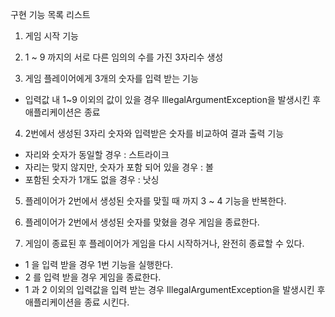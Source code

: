 구현 기능 목록 리스트

1. 게임 시작 기능

2. 1 ~ 9 까지의 서로 다른 임의의 수를 가진 3자리수 생성

3. 게임 플레이어에게 3개의 숫자를 입력 받는 기능
  
  - 입력값 내 1~9 이외의 값이 있을 경우 IllegalArgumentException을 발생시킨 후 애플리케이션은 종료
  
4. 2번에서 생성된 3자리 숫자와 입력받은 숫자를 비교하여 결과 출력 기능
  
  - 자리와 숫자가 동일할 경우 : 스트라이크
  - 자리는 맞지 않지만, 숫자가 포함 되어 있을 경우 : 볼
  - 포함된 숫자가 1개도 없을 경우 : 낫싱

5. 플레이어가 2번에서 생성된 숫자를 맞힐 때 까지 3 ~ 4 기능을 반복한다.

6. 플레이어가 2번에서 생성된 숫자를 맞혔을 경우 게임을 종료한다.

7. 게임이 종료된 후 플레이어가 게임을 다시 시작하거나, 완전히 종료할 수 있다.
  
  - 1 을 입력 받을 경우 1번 기능을 실행한다.
  - 2 를 입력 받을 경우 게임을 종료한다.
  - 1 과 2 이외의 입력값을 입력 받는 경우 IllegalArgumentException을 발생시킨 후 애플리케이션을 종료 시킨다.